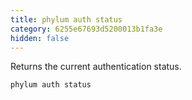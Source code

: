 ```yaml
---
title: phylum auth status
category: 6255e67693d5200013b1fa3e
hidden: false
---
```


Returns the current authentication status.

```sh
phylum auth status
```
